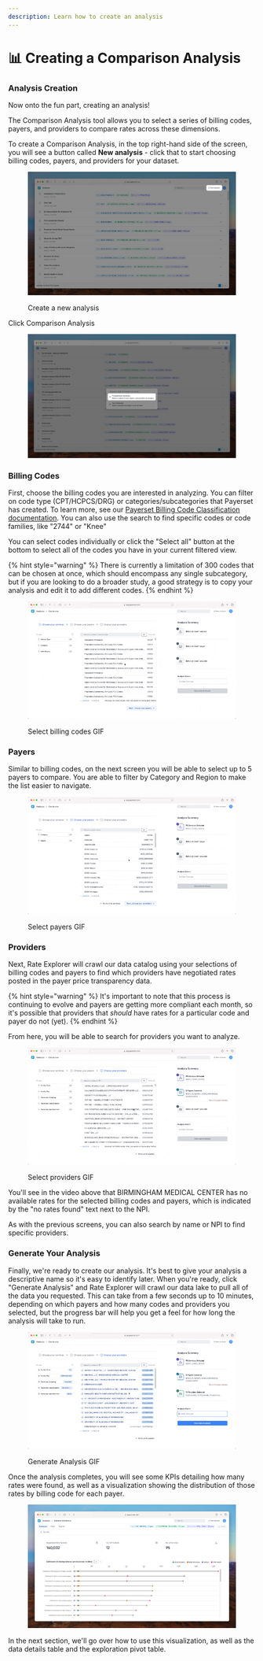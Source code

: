 ```yaml
---
description: Learn how to create an analysis
---
```


# 📊 Creating a Comparison Analysis

### Analysis Creation

Now onto the fun part, creating an analysis!

The Comparison Analysis tool allows you to select a series of billing codes, payers, and providers to compare rates across these dimensions.

To create a Comparison Analysis, in the top right-hand side of the screen, you will see a button called **New analysis** - click that to start choosing billing codes, payers, and providers for your dataset.

<figure><img src="../../.gitbook/assets/CleanShot 2024-03-19 at 21.09.36@2x.png" alt=""><figcaption><p>Create a new analysis</p></figcaption></figure>

Click Comparison Analysis

<figure><img src="../../.gitbook/assets/CleanShot 2024-09-24 at 11.43.43@2x.png" alt=""><figcaption></figcaption></figure>

### Billing Codes

First, choose the billing codes you are interested in analyzing. You can filter on code type (CPT/HCPCS/DRG) or categories/subcategories that Payerset has created. To learn more, see our [Payerset Billing Code Classification documentation](../../data-lake/payerset-billing-code-classification.md). You can also use the search to find specific codes or code families, like "2744" or "Knee"

You can select codes individually or click the "Select all" button at the bottom to select all of the codes you have in your current filtered view.

{% hint style="warning" %}
There is currently a limitation of 300 codes that can be chosen at once, which should encompass any single subcategory, but if you are looking to do a broader study, a good strategy is to copy your analysis and edit it to add different codes.
{% endhint %}

<figure><img src="../../.gitbook/assets/CleanShot 2024-03-19 at 21.12.36.gif" alt=""><figcaption><p>Select billing codes GIF</p></figcaption></figure>

### Payers

Similar to billing codes, on the next screen you will be able to select up to 5 payers to compare. You are able to filter by Category and Region to make the list easier to navigate.

<figure><img src="../../.gitbook/assets/CleanShot 2024-03-19 at 21.22.37.gif" alt=""><figcaption><p>Select payers GIF</p></figcaption></figure>

### Providers

Next, Rate Explorer will crawl our data catalog using your selections of billing codes and payers to find which providers have negotiated rates posted in the payer price transparency data.&#x20;

{% hint style="warning" %}
It's important to note that this process is continuing to evolve and payers are getting more compliant each month, so it's possible that providers that _should_ have rates for a particular code and payer do not (yet).
{% endhint %}

From here, you will be able to search for providers you want to analyze.

<figure><img src="../../.gitbook/assets/CleanShot 2024-03-19 at 21.30.14.gif" alt=""><figcaption><p>Select providers GIF</p></figcaption></figure>

You'll see in the video above that BIRMINGHAM MEDICAL CENTER has no available rates for the selected billing codes and payers, which is indicated by the "no rates found" text next to the NPI.

As with the previous screens, you can also search by name or NPI to find specific providers.

### Generate Your Analysis

Finally, we're ready to create our analysis. It's best to give your analysis a descriptive name so it's easy to identify later. When you're ready, click "Generate Analysis" and Rate Explorer will crawl our data lake to pull all of the data you requested. This can take from a few seconds up to 10 minutes, depending on which payers and how many codes and providers you selected, but the progress bar will help you get a feel for how long the analysis will take to run.

<figure><img src="../../.gitbook/assets/CleanShot 2024-03-19 at 21.41.03.gif" alt=""><figcaption><p>Generate Analysis GIF</p></figcaption></figure>

Once the analysis completes, you will see some KPIs detailing how many rates were found, as well as a visualization showing the distribution of those rates by billing code for each payer.

<figure><img src="../../.gitbook/assets/CleanShot 2024-03-19 at 21.42.27@2x.png" alt=""><figcaption></figcaption></figure>

In the next section, we'll go over how to use this visualization, as well as the data details table and the exploration pivot table.
